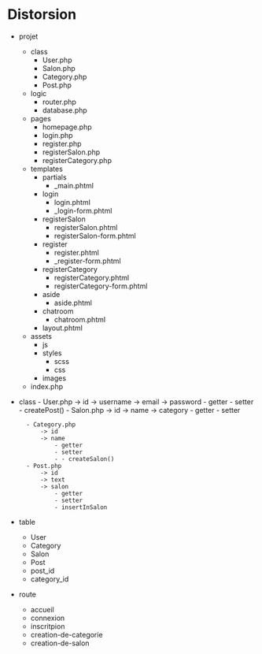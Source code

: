 # Distorsion

- projet
     - class
        - User.php
        - Salon.php
        - Category.php  
        - Post.php
    - logic
        - router.php
        - database.php
    - pages
        - homepage.php
        - login.php
        - register.php
        - registerSalon.php
        - registerCategory.php
    - templates
        - partials
            - _main.phtml
        - login
            - login.phtml
            - _login-form.phtml
        - registerSalon
            - registerSalon.phtml
            - registerSalon-form.phtml
        - register
            - register.phtml
            - _register-form.phtml
        - registerCategory
            - registerCategory.phtml
            - registerCategory-form.phtml
        - aside
            - aside.phtml
        - chatroom
            - chatroom.phtml
        - layout.phtml 
    - assets
        - js
        - styles
            - scss
            - css
        - images
    - index.php










- class
        - User.php
            -> id
            -> username
            -> email
            -> password
                - getter
                - setter
                - createPost()
        - Salon.php
            -> id
            -> name
            -> category
                - getter
                - setter
      
        - Category.php  
            -> id
            -> name
                - getter
                - setter
                - - createSalon()
        - Post.php
            -> id
            -> text
            -> salon
                - getter
                - setter
                - insertInSalon


- table
    - User
    - Category
    - Salon
    - Post
    - post_id
    - category_id


 - route
    - accueil
    - connexion
    - inscritpion
    - creation-de-categorie
    - creation-de-salon